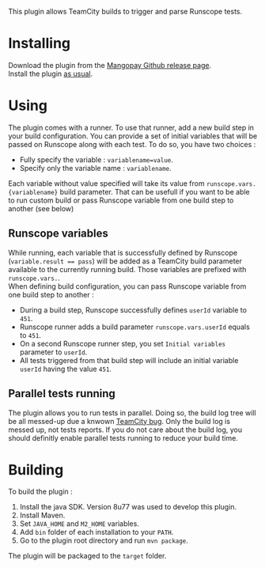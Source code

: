 This plugin allows TeamCity builds to trigger and parse Runscope tests.

# Installing
Download the plugin from the [Mangopay Github release page](https://github.com/Mangopay/teamcity-runscope-runner/releases/latest).  
Install the plugin [as usual](https://confluence.jetbrains.com/display/TCD9/Installing+Additional+Plugins).

# Using
The plugin comes with a runner. To use that runner, add a new build step in your build configuration.
You can provide a set of initial variables that will be passed on Runscope along with each test. To do so, you have two choices :
* Fully specify the variable : ```variablename=value```.
* Specify only the variable name : ```variablename```.

Each variable without value specified will take its value from ```runscope.vars.{variablename}``` build parameter.
That can be usefull if you want to be able to run custom build or pass Runscope variable from one build step to another (see below)

## Runscope variables
While running, each variable that is successfully defined by Runscope (```variable.result == pass```) will be added as a TeamCity build parameter available to the currently running build.
Those variables are prefixed with ```runscope.vars.```.  
When defining build configuration, you can pass Runscope variable from one build step to another :
* During a build step, Runscope successfully defines ```userId``` variable to ```451```.
* Runscope runner adds a build parameter ```runscope.vars.userId``` equals to ```451```.
* On a second Runscope runner step, you set ```Initial variables``` parameter to ```userId```.
* All tests triggered from that build step will include an initial variable ```userId``` having the value ```451```.

## Parallel tests running
The plugin allows you to run tests in parallel. Doing so, the build log tree will be all messed-up due a knwown [TeamCity bug](https://youtrack.jetbrains.com/issue/TW-8249).
Only the build log is messed up, not tests reports. If you do not care about the build log, you should definitly enable parallel tests running to reduce your build time.

# Building
To build the plugin :
1. Install the java SDK. Version 8u77 was used to develop this plugin.
2. Install Maven.
3. Set ```JAVA_HOME``` and ```M2_HOME``` variables.
4. Add ```bin``` folder of each installation to your ```PATH```.
5. Go to the plugin root directory and run ```mvn package```.

The plugin will be packaged to the ```target``` folder.
